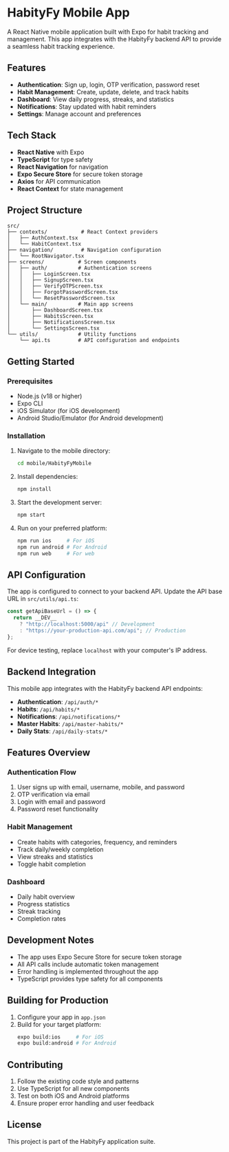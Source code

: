 # HabityFy Mobile App

A React Native mobile application built with Expo for habit tracking and management. This app integrates with the HabityFy backend API to provide a seamless habit tracking experience.

## Features

- **Authentication**: Sign up, login, OTP verification, password reset
- **Habit Management**: Create, update, delete, and track habits
- **Dashboard**: View daily progress, streaks, and statistics
- **Notifications**: Stay updated with habit reminders
- **Settings**: Manage account and preferences

## Tech Stack

- **React Native** with Expo
- **TypeScript** for type safety
- **React Navigation** for navigation
- **Expo Secure Store** for secure token storage
- **Axios** for API communication
- **React Context** for state management

## Project Structure

```
src/
├── contexts/           # React Context providers
│   ├── AuthContext.tsx
│   └── HabitContext.tsx
├── navigation/         # Navigation configuration
│   └── RootNavigator.tsx
├── screens/           # Screen components
│   ├── auth/          # Authentication screens
│   │   ├── LoginScreen.tsx
│   │   ├── SignupScreen.tsx
│   │   ├── VerifyOTPScreen.tsx
│   │   ├── ForgotPasswordScreen.tsx
│   │   └── ResetPasswordScreen.tsx
│   └── main/          # Main app screens
│       ├── DashboardScreen.tsx
│       ├── HabitsScreen.tsx
│       ├── NotificationsScreen.tsx
│       └── SettingsScreen.tsx
└── utils/             # Utility functions
    └── api.ts         # API configuration and endpoints
```

## Getting Started

### Prerequisites

- Node.js (v18 or higher)
- Expo CLI
- iOS Simulator (for iOS development)
- Android Studio/Emulator (for Android development)

### Installation

1. Navigate to the mobile directory:

   ```bash
   cd mobile/HabityFyMobile
   ```

2. Install dependencies:

   ```bash
   npm install
   ```

3. Start the development server:

   ```bash
   npm start
   ```

4. Run on your preferred platform:
   ```bash
   npm run ios     # For iOS
   npm run android # For Android
   npm run web     # For web
   ```

## API Configuration

The app is configured to connect to your backend API. Update the API base URL in `src/utils/api.ts`:

```typescript
const getApiBaseUrl = () => {
  return __DEV__
    ? "http://localhost:5000/api" // Development
    : "https://your-production-api.com/api"; // Production
};
```

For device testing, replace `localhost` with your computer's IP address.

## Backend Integration

This mobile app integrates with the HabityFy backend API endpoints:

- **Authentication**: `/api/auth/*`
- **Habits**: `/api/habits/*`
- **Notifications**: `/api/notifications/*`
- **Master Habits**: `/api/master-habits/*`
- **Daily Stats**: `/api/daily-stats/*`

## Features Overview

### Authentication Flow

1. User signs up with email, username, mobile, and password
2. OTP verification via email
3. Login with email and password
4. Password reset functionality

### Habit Management

- Create habits with categories, frequency, and reminders
- Track daily/weekly completion
- View streaks and statistics
- Toggle habit completion

### Dashboard

- Daily habit overview
- Progress statistics
- Streak tracking
- Completion rates

## Development Notes

- The app uses Expo Secure Store for secure token storage
- All API calls include automatic token management
- Error handling is implemented throughout the app
- TypeScript provides type safety for all components

## Building for Production

1. Configure your app in `app.json`
2. Build for your target platform:
   ```bash
   expo build:ios     # For iOS
   expo build:android # For Android
   ```

## Contributing

1. Follow the existing code style and patterns
2. Use TypeScript for all new components
3. Test on both iOS and Android platforms
4. Ensure proper error handling and user feedback

## License

This project is part of the HabityFy application suite.


